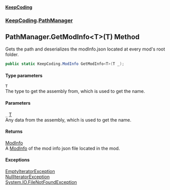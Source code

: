 #### [KeepCoding](index.md 'index')
### [KeepCoding](KeepCoding.md 'KeepCoding').[PathManager](KeepCoding_PathManager.md 'KeepCoding.PathManager')
## PathManager.GetModInfo&lt;T&gt;(T) Method
Gets the path and deserializes the modInfo.json located at every mod's root folder.  
```csharp
public static KeepCoding.ModInfo GetModInfo<T>(T _);
```
#### Type parameters
<a name='KeepCoding_PathManager_GetModInfo_T_(T)_T'></a>
`T`  
The type to get the assembly from, which is used to get the name.
  
#### Parameters
<a name='KeepCoding_PathManager_GetModInfo_T_(T)__'></a>
`_` [T](KeepCoding_PathManager_GetModInfo_T_(T).md#KeepCoding_PathManager_GetModInfo_T_(T)_T 'KeepCoding.PathManager.GetModInfo&lt;T&gt;(T).T')  
Any data from the assembly, which is used to get the name.
  
#### Returns
[ModInfo](KeepCoding_ModInfo.md 'KeepCoding.ModInfo')  
A [ModInfo](KeepCoding_ModInfo.md 'KeepCoding.ModInfo') of the mod info json file located in the mod.
#### Exceptions
[EmptyIteratorException](KeepCoding_Internal_EmptyIteratorException.md 'KeepCoding.Internal.EmptyIteratorException')  
[NullIteratorException](KeepCoding_Internal_NullIteratorException.md 'KeepCoding.Internal.NullIteratorException')  
[System.IO.FileNotFoundException](https://docs.microsoft.com/en-us/dotnet/api/System.IO.FileNotFoundException 'System.IO.FileNotFoundException')  
